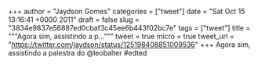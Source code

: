 
+++
author = "Jaydson Gomes"
categories = ["tweet"]
date = "Sat Oct 15 13:16:41 +0000 2011"
draft = false
slug = "3834e9837e56887ed0cbaf3c45ee6b443f02bc7e"
tags = ["tweet"]
title = """Agora sim, assistindo a p..."""
tweet = true
micro = true
tweet_url = "https://twitter.com/jaydson/status/125198408851009536"
+++
Agora sim, assistindo a palestra do @leobalter #edted
